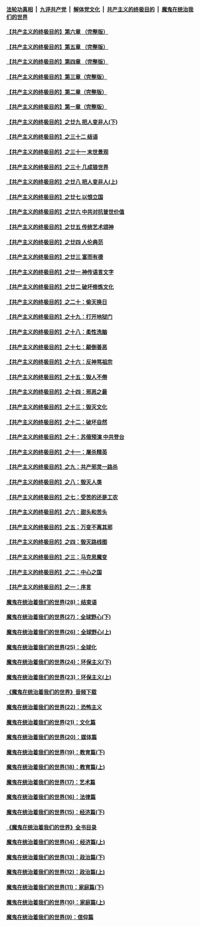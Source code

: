 ####  [法轮功真相](../../../../basic/blob/master/README.md?t=03152152) &nbsp;|&nbsp; [九评共产党](../../../../9ping.md/blob/master/README.md?t=03152152) &nbsp;|&nbsp; [解体党文化](../../../../jtdwh.md/blob/master/README.md?t=03152152)  &nbsp;|&nbsp; [共产主义的终极目的](../../../../gczydzjmd.md/blob/master/README.md?t=03152152) &nbsp;|&nbsp; [魔鬼在统治我们的世界](../../../../mgztzwmdsj.md/blob/master/README.md?t=03152152) 

#### [【共产主义的终极目的】第六章 （完整版）](../pages/nsc422/n11428913.md?t=03152152) 

#### [【共产主义的终极目的】第五章 （完整版）](../pages/nsc422/n11428912.md?t=03152152) 

#### [【共产主义的终极目的】第四章 （完整版）](../pages/nsc422/n11428907.md?t=03152152) 

#### [【共产主义的终极目的】第三章（完整版）](../pages/nsc422/n11428848.md?t=03152152) 

#### [【共产主义的终极目的】第二章（完整版）](../pages/nsc422/n11428831.md?t=03152152) 

#### [【共产主义的终极目的】第一章（完整版）](../pages/nsc422/n11417651.md?t=03152152) 

#### [【共产主义的终极目的】之廿九 把人变非人(下)](../pages/nsc422/n11344140.md?t=03152152) 

#### [【共产主义的终极目的】之三十二 结语](../pages/nsc422/n11360535.md?t=03152152) 

#### [【共产主义的终极目的】之三十一 末世景观](../pages/nsc422/n11351129.md?t=03152152) 

#### [【共产主义的终极目的】之三十 几成狼世界](../pages/nsc422/n11348280.md?t=03152152) 

#### [【共产主义的终极目的】之廿八 把人变非人(上)](../pages/nsc422/n11340492.md?t=03152152) 

#### [【共产主义的终极目的】之廿七 以恨立国](../pages/nsc422/n11336944.md?t=03152152) 

#### [【共产主义的终极目的】之廿六 中共对抗普世价值](../pages/nsc422/n11324785.md?t=03152152) 

#### [【共产主义的终极目的】之廿五 传统艺术颂神](../pages/nsc422/n11296396.md?t=03152152) 

#### [【共产主义的终极目的】之廿四 人伦典范](../pages/nsc422/n11296397.md?t=03152152) 

#### [【共产主义的终极目的】之廿三 富而有德](../pages/nsc422/n11283598.md?t=03152152) 

#### [【共产主义的终极目的】之廿一 神传语言文字](../pages/nsc422/n11263265.md?t=03152152) 

#### [【共产主义的终极目的】之廿二 破坏修炼文化](../pages/nsc422/n11245728.md?t=03152152) 

#### [【共产主义的终极目的】之二十：偷天换日](../pages/nsc422/n11238846.md?t=03152152) 

#### [【共产主义的终极目的】之十九：打开地狱门](../pages/nsc422/n11206376.md?t=03152152) 

#### [【共产主义的终极目的】之十八：柔性洗脑](../pages/nsc422/n11199994.md?t=03152152) 

#### [【共产主义的终极目的】之十七：颠倒善恶](../pages/nsc422/n11179782.md?t=03152152) 

#### [【共产主义的终极目的】之十六：反神骂祖宗](../pages/nsc422/n11166798.md?t=03152152) 

#### [【共产主义的终极目的】之十五：毁人不倦](../pages/nsc422/n11166792.md?t=03152152) 

#### [【共产主义的终极目的】之十四：邪恶之最](../pages/nsc422/n11150249.md?t=03152152) 

#### [【共产主义的终极目的】之十三：毁灭文化](../pages/nsc422/n11135227.md?t=03152152) 

#### [【共产主义的终极目的】之十二：破坏自然](../pages/nsc422/n11135214.md?t=03152152) 

#### [【共产主义的终极目的】之十：苏俄预演 中共登台](../pages/nsc422/n11118424.md?t=03152152) 

#### [【共产主义的终极目的】之十一：屠杀精英](../pages/nsc422/n11118442.md?t=03152152) 

#### [【共产主义的终极目的】之九：共产邪灵一路杀](../pages/nsc422/n11114139.md?t=03152152) 

#### [【共产主义的终极目的】之八：毁灭人类](../pages/nsc422/n11108503.md?t=03152152) 

#### [【共产主义的终极目的】之七：受苦的还是工农](../pages/nsc422/n11101809.md?t=03152152) 

#### [【共产主义的终极目的】之六：甜头和苦头](../pages/nsc422/n11096971.md?t=03152152) 

#### [【共产主义的终极目的】之五：万变不离其邪](../pages/nsc422/n11091285.md?t=03152152) 

#### [【共产主义的终极目的】之四：毁灭路线图](../pages/nsc422/n11086284.md?t=03152152) 

#### [【共产主义的终极目的】之三：马克思魔变](../pages/nsc422/n11061941.md?t=03152152) 

#### [【共产主义的终极目的】之二：中心之国](../pages/nsc422/n11047728.md?t=03152152) 

#### [【共产主义的终极目的】之一：序言](../pages/nsc422/n11086077.md?t=03152152) 

#### [魔鬼在统治着我们的世界(28)：结束语](../pages/nsc422/n10936246.md?t=03152152) 

#### [魔鬼在统治着我们的世界(27)：全球野心(下)](../pages/nsc422/n10928319.md?t=03152152) 

#### [魔鬼在统治着我们的世界(26)：全球野心(上)](../pages/nsc422/n10900318.md?t=03152152) 

#### [魔鬼在统治着我们的世界(25)：全球化](../pages/nsc422/n10788205.md?t=03152152) 

#### [魔鬼在统治着我们的世界(24)：环保主义(下)](../pages/nsc422/n10695307.md?t=03152152) 

#### [魔鬼在统治着我们的世界(23)：环保主义(上)](../pages/nsc422/n10688613.md?t=03152152) 

#### [《魔鬼在统治着我们的世界》音频下载](../pages/nsc422/n10635553.md?t=03152152) 

#### [魔鬼在统治着我们的世界(22)：恐怖主义](../pages/nsc422/n10614727.md?t=03152152) 

#### [魔鬼在统治着我们的世界(21)：文化篇](../pages/nsc422/n10597706.md?t=03152152) 

#### [魔鬼在统治着我们的世界(20)：媒体篇](../pages/nsc422/n10586579.md?t=03152152) 

#### [魔鬼在统治着我们的世界(19)：教育篇(下)](../pages/nsc422/n10564808.md?t=03152152) 

#### [魔鬼在统治着我们的世界(18)：教育篇(上)](../pages/nsc422/n10526970.md?t=03152152) 

#### [魔鬼在统治着我们的世界(17)：艺术篇](../pages/nsc422/n10499093.md?t=03152152) 

#### [魔鬼在统治着我们的世界(16)：法律篇](../pages/nsc422/n10485969.md?t=03152152) 

#### [魔鬼在统治着我们的世界(15)：经济篇(下)](../pages/nsc422/n10469975.md?t=03152152) 

#### [《魔鬼在统治着我们的世界》全书目录](../pages/nsc422/n10464261.md?t=03152152) 

#### [魔鬼在统治着我们的世界(14)：经济篇(上)](../pages/nsc422/n10457370.md?t=03152152) 

#### [魔鬼在统治着我们的世界(13)：政治篇(下)](../pages/nsc422/n10448270.md?t=03152152) 

#### [魔鬼在统治着我们的世界(12)：政治篇(上)](../pages/nsc422/n10444576.md?t=03152152) 

#### [魔鬼在统治着我们的世界(11)：家庭篇(下)](../pages/nsc422/n10440961.md?t=03152152) 

#### [魔鬼在统治着我们的世界(10)：家庭篇(上)](../pages/nsc422/n10435448.md?t=03152152) 

#### [魔鬼在统治着我们的世界(9)：信仰篇](../pages/nsc422/n10432159.md?t=03152152) 

